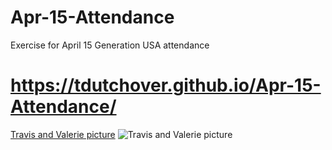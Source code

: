 # Apr-15-Attendance
Exercise for April 15 Generation USA attendance
# https://tdutchover.github.io/Apr-15-Attendance/
[Travis and Valerie picture](https://tdutchover.github.io/Apr-15-Attendance/)
![Travis and Valerie picture](DSC00058.JPG)